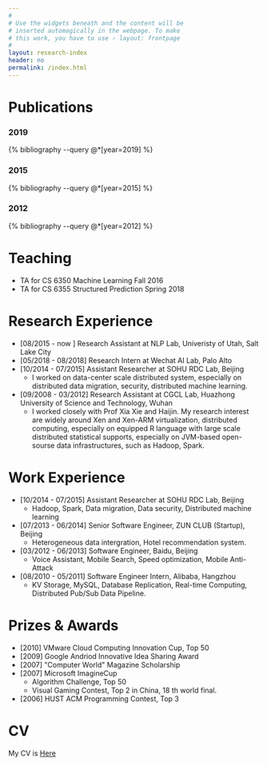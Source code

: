 ```yaml
---
#
# Use the widgets beneath and the content will be
# inserted automagically in the webpage. To make
# this work, you have to use › layout: frontpage
#
layout: research-index
header: no
permalink: /index.html
---
```


# Publications

### 2019

{% bibliography --query @*[year=2019] %}

### 2015

{% bibliography --query @*[year=2015] %}

### 2012

{% bibliography --query @*[year=2012] %}

# Teaching 
- TA for CS 6350 Machine Learning Fall 2016
- TA for CS 6355 Structured Prediction Spring 2018

# Research Experience
- [08/2015 - now ] Research Assistant at NLP Lab, Univeristy of Utah, Salt Lake
City
- [05/2018 - 08/2018] Research Intern at Wechat AI Lab, Palo Alto
- [10/2014 - 07/2015] Assistant Researcher at SOHU RDC Lab, Beijing
   *  I worked on data-center scale distributed system, especially on distributed data migration, security, distributed machine learning.
- [09/2008 - 03/2012] Research Assistant at CGCL Lab, Huazhong University of
Science and Technology, Wuhan
   *  I worked closely with Prof Xia Xie and Haijin. My research interest are widely around Xen and Xen-ARM virtualization, distributed computing, especially on equipped R language with large scale distributed statistical supports, especially on JVM-based open-sourse data infrastructures, such as Hadoop, Spark.

# Work Experience
- [10/2014 - 07/2015] Assistant Researcher at SOHU RDC Lab, Beijing
    *  Hadoop, Spark, Data migration, Data security, Distributed machine learning 
- [07/2013 - 06/2014] Senior Software Engineer, ZUN CLUB (Startup), Beijing
    *  Heterogeneous data intergration, Hotel recommendation system.
- [03/2012 - 06/2013] Software Engineer, Baidu, Beijing
    *  Voice Assistant, Mobile Search, Speed optimization, Mobile Anti-Attack
- [08/2010 - 05/2011] Software Engineer Intern, Alibaba, Hangzhou
    *  KV Storage, MySQL, Database Replication, Real-time Computing, Distributed Pub/Sub Data Pipeline.

# Prizes & Awards
- [2010] VMware Cloud Computing Innovation Cup, Top 50
- [2009] Google Andriod Innovative Idea Sharing Award
- [2007] "Computer World" Magazine Scholarship
- [2007] Microsoft ImagineCup
    *  Algorithm Challenge, Top 50 
    *  Visual Gaming Contest, Top 2 in China, 18 th world final.
- [2006] HUST ACM Programming Contest, Top 3

# CV

My CV is [Here](http://www.cs.utah.edu/~jcao/public/CV_Jie-Cao.pdf)


